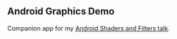 Android Graphics Demo
---------------------

Companion app for my [Android Shaders and Filters talk][1].

  [1]: http://chiuki.github.io/android-shaders-filters

